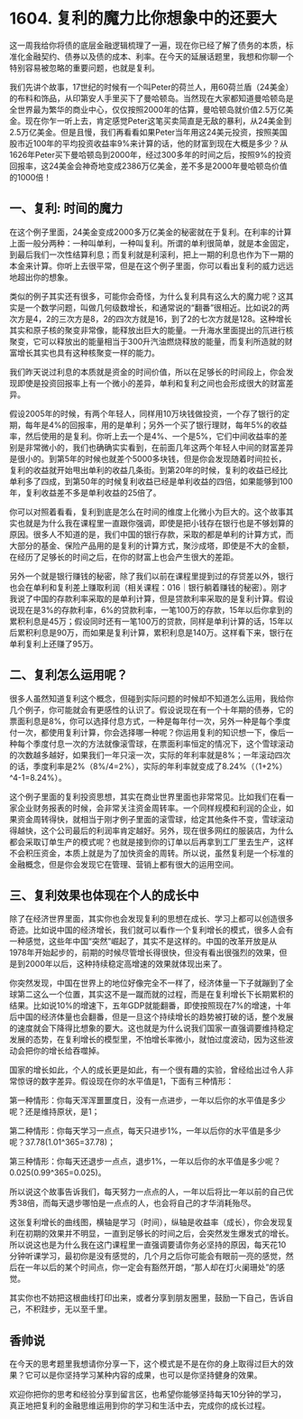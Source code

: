 # 1604. 复利的魔力比你想象中的还要大
这一周我给你将债的底层金融逻辑梳理了一遍，现在你已经了解了债务的本质，标准化金融契约、债券以及债的成本、利率。在今天的延展话题里，我想和你聊一个特别容易被忽略的重要问题，也就是复利。

我们先讲个故事，17世纪的时候有一个叫Peter的荷兰人，用60荷兰盾（24美金）的布料和饰品，从印第安人手里买下了曼哈顿岛。当然现在大家都知道曼哈顿岛是全世界最为繁华的商业中心，仅仅按照2000年的估算，曼哈顿岛就价值2.5万亿美金。现在你乍一听上去，肯定感觉Peter这笔买卖简直是无敌的暴利，从24美金到2.5万亿美金。但是且慢，我们再看看如果Peter当年用这24美元投资，按照美国股市近100年的平均投资收益率9%来计算的话，他的财富到现在大概是多少？从1626年Peter买下曼哈顿岛到2000年，经过300多年的时间之后，按照9%的投资回报率，这24美金会神奇地变成2386万亿美金，差不多是2000年曼哈顿岛价值的1000倍！

## 一、复利: 时间的魔力

在这个例子里面，24美金变成2000多万亿美金的秘密就在于复利。在利率的计算上面一般分两种：一种叫单利，一种叫复利。所谓的单利很简单，就是本金固定，到最后我们一次性结算利息；而复利就是利滚利，把上一期的利息也作为下一期的本金来计算。你听上去很平常，但是在这个例子里面，你可以看出复利的威力远远地超出你的想象。

类似的例子其实还有很多，可能你会奇怪，为什么复利具有这么大的魔力呢？这其实是一个数学问题，叫做几何级数增长，和通常说的“翻番”很相近。比如说2的两次方是4，2的三次方是8，2的四次方就是16，到了2的七次方就是128。这种增长其实和原子核的聚变非常像，能释放出巨大的能量。一升海水里面提出的氘进行核聚变，它可以释放出的能量相当于300升汽油燃烧释放的能量，而复利所造就的财富增长其实也具有这种核聚变一样的能力。

我们昨天说过利息的本质就是资金的时间价值，所以在足够长的时间段上，你会发现即使是投资回报率上有一个微小的差异，单利和复利之间也会形成很大的财富差异。

假设2005年的时候，有两个年轻人，同样用10万块钱做投资，一个存了银行的定期，每年是4%的回报率，用的是单利；另外一个买了银行理财，每年5%的收益率，然后使用的是复利。你听上去一个是4%、一个是5%，它们中间收益率的差别是非常微小的，我们也确确实实看到，在前面几年这两个年轻人中间的财富差异是很小的。到第5年的时候也就差个5000多块钱，但是你会发现随着时间拉长，复利的收益就开始甩出单利的收益几条街。到第20年的时候，复利的收益已经比单利多了四成，到第50年的时候复利收益已经是单利收益的四倍，如果能够到100年，复利收益差不多是单利收益的25倍了。

你可以对照着看看，复利到底是怎么在时间的维度上化微小为巨大的。这个故事其实也就是为什么我在课程里一直跟你强调，即使是把小钱存在银行也是不够划算的原因。很多人不知道的是，我们中国的银行存款，采取的都是单利的计算方式，而大部分的基金、保险产品用的是复利的计算方式，聚沙成塔，即使是不大的金额，在经历了足够长的时间之后，在你的财富上也会产生很大的差距。

另外一个就是银行赚钱的秘密，除了我们以前在课程里提到过的存贷差以外，银行也会在单利和复利差上赚取利润（相关课程：016｜银行躺着赚钱的秘密）。刚才我说了中国的存款利率采取的是单利计算，但是贷款利率采取的是复利计算。假设说现在是3%的存款利率，6%的贷款利率，一笔100万的存款，15年以后你拿到的累积利息是45万；假设同时还有一笔100万的贷款，同样是单利计算的话，15年以后累积利息是90万，而如果是复利计算，累积利息是140万。这样看下来，银行在单利复利上还赚了95万。

## 二、复利怎么运用呢？

很多人虽然知道复利这个概念，但碰到实际问题的时候却不知道怎么运用，我给你几个例子，你可能就会有更感性的认识了。假设说现在有一个十年期的债券，它的票面利息是8%，你可以选择付息方式，一种是每年付一次，另外一种是每个季度付一次，都使用复利计算，你会选择哪一种呢？你运用复利的知识想一下，像后一种每个季度付息一次的方法就像滚雪球，在票面利率恒定的情况下，这个雪球滚动的次数越多越好，如果我们一年只滚一次，实际的年利率就是8%；一年滚动四次的话，季度利率是2%（8%/4=2%），实际的年利率就变成了8.24%（（1+2%）^4-1=8.24%）。

这个例子里面的复利投资思想，其实在商业世界里面也非常常见。比如我们在看一家企业财务报表的时候，会非常关注资金周转率。一个同样规模和利润的企业，如果资金周转得快，就相当于刚才例子里面的滚雪球，给定其他条件不变，雪球滚动得越快，这个公司最后的利润率肯定越好。另外，现在很多网红的服装店，为什么都会采取订单生产的模式呢？也就是接到你的订单以后再拿到工厂里去生产，这样不会积压资金，本质上就是为了加快资金的周转。所以说，虽然复利是一个标准的金融概念，但是你会发现它在管理、营销上都有很大的运用空间。

## 三、复利效果也体现在个人的成长中

除了在经济世界里面，其实你也会发现复利的思想在成长、学习上都可以创造很多奇迹。比如说中国的经济增长，我们就可以看作一个复利增长的模式，很多人会有一种感觉，这些年中国“突然”崛起了，其实不是这样的。中国的改革开放是从1978年开始起步的，前期的时候尽管增长得很快，但没有看出很强烈的效果，但是到2000年以后，这种持续稳定高增速的效果就体现出来了。

你突然发现，中国在世界上的地位好像完全不一样了，经济体量一下子就蹦到了全球第二这么一个位置，其实这不是一蹴而就的过程，而是在复利增长下长期累积的结果。比如说10%的增速下，五年GDP就能翻番，即使按照现在7%的增速，十年后中国的经济体量也会翻番，但是一旦这个持续增长的趋势被打破的话，整个发展的速度就会下降得比想象的要大。这也就是为什么说我们国家一直强调要维持稳定发展的态势，在复利增长的模型里，不怕增长率微小，就怕过度波动，因为这些波动会把你的增长给吞噬掉。

国家的增长如此，个人的成长更是如此，有一个很有趣的实验，曾经给出过令人非常惊讶的数字差异。假设现在你的水平值是1，下面有三种情形：

第一种情形：你每天浑浑噩噩度日，没有一点进步，一年以后你的水平值是多少呢？还是维持原状，是1；

第二种情形：你每天学习一点点，每天只进步1%，一年以后你的水平值是多少呢？37.78(1.01^365=37.78)；

第三种情形：你每天还退步一点点，退步1%，一年以后你的水平值是多少呢？0.025(0.99^365=0.025)。

所以说这个故事告诉我们，每天努力一点点的人，一年以后将比一年以前的自己优秀38倍，而每天退步哪怕是一点点的人，也会将自己的才华消耗殆尽。

这张复利增长的曲线图，横轴是学习（时间），纵轴是收益率（成长），你会发现复利在初期的效果并不明显，一直到足够长的时间之后，会突然发生爆发式的增长。所以说这也是为什么我在这门课程里一直强调要请你务必坚持的原因，每天花10分钟听课学习，最初你是没有感觉的，几个月之后你可能会有眼前一亮的感觉，然后在一年以后的某个时间点，你一定会有豁然开朗，“那人却在灯火阑珊处”的感觉。

其实你也不妨把这根曲线打印出来，或者分享到朋友圈里，鼓励一下自己，告诉自己，不积跬步，无以至千里。

## 香帅说

在今天的思考题里我想请你分享一下，这个模式是不是在你的身上取得过巨大的效果？它可以是你坚持学习某种内容的成果，也可以是你坚持健身的效果。

欢迎你把你的思考和经验分享到留言区，也希望你能够坚持每天10分钟的学习，真正地把复利的金融思维运用到你的学习和生活中去，完成你的成长过程。
    